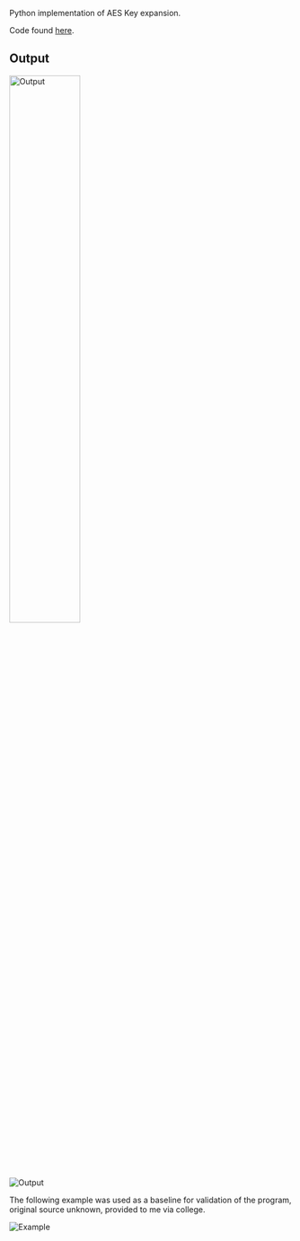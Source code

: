 Python implementation of AES Key expansion.

Code found [here](https://github.com/benjimr/AES-Key-Expansion).

## Output
<img src="https://i.imgur.com/Tfl7wid.jpg" alt="Output" style="width:50%;margin:auto;">

![Output](https://i.imgur.com/Tfl7wid.jpg "Output")

The following example was used as a baseline for validation of the program, original source unknown, provided to me via college.
 
![Example](https://i.imgur.com/ZJ3uWkI.jpg "Example")

